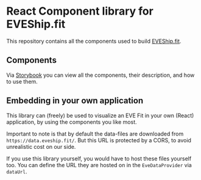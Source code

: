 # React Component library for EVEShip.fit

This repository contains all the components used to build [EVEShip.fit](https://eveship.fit).

## Components

Via [Storybook](https://react.eveship.fit) you can view all the components, their description, and how to use them.

## Embedding in your own application

This library can (freely) be used to visualize an EVE Fit in your own (React) application, by using the components you like most.

Important to note is that by default the data-files are downloaded from `https://data.eveship.fit/`.
But this URL is protected by a CORS, to avoid unrealistic cost on our side.

If you use this library yourself, you would have to host these files yourself too.
You can define the URL they are hosted on in the `EveDataProvider` via `dataUrl`.
